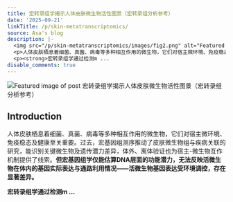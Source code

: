 ```yaml
---
title: 宏转录组学揭示人体皮肤微生物活性图景（宏转录组分析参考）
date: '2025-09-21'
linkTitle: /p/skin-metatranscriptomics/
source: Asa's blog
description: |-
  <img src="/p/skin-metatranscriptomics/images/fig2.png" alt="Featured image of post 宏转录组学揭示人体皮肤微生物活性图景（宏转录组分析参考）" /><h2 id="introduction">Introduction</h2>
  <p>人体皮肤栖息着细菌、真菌、病毒等多种相互作用的微生物，它们对宿主微环境、免疫稳态及健康至关重要。过去，宏基因组测序推动了皮肤微生物组与疾病关联的研究，能识别关键微生物及遗传潜力差异，体外、离体验证也为宿主-微生物互作机制提供了线索。<strong>但宏基因组学仅能估算DNA层面的功能潜力，无法反映活微生物在体内的基因实际表达与通路利用情况——活微生物基因表达受环境调控，存在显著差异。</strong></p>
  <p><strong>宏转录组学通过检测m ...
disable_comments: true
---
```

<img src="/p/skin-metatranscriptomics/images/fig2.png" alt="Featured image of post 宏转录组学揭示人体皮肤微生物活性图景（宏转录组分析参考）" /><h2 id="introduction">Introduction</h2>
<p>人体皮肤栖息着细菌、真菌、病毒等多种相互作用的微生物，它们对宿主微环境、免疫稳态及健康至关重要。过去，宏基因组测序推动了皮肤微生物组与疾病关联的研究，能识别关键微生物及遗传潜力差异，体外、离体验证也为宿主-微生物互作机制提供了线索。<strong>但宏基因组学仅能估算DNA层面的功能潜力，无法反映活微生物在体内的基因实际表达与通路利用情况——活微生物基因表达受环境调控，存在显著差异。</strong></p>
<p><strong>宏转录组学通过检测m ...